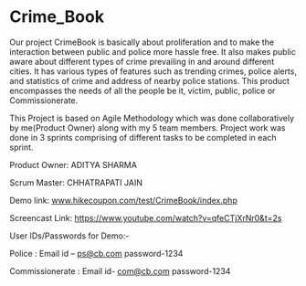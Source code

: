 # Crime_Book


Our project CrimeBook is basically about proliferation and to make
the interaction between public and police more hassle free. It also makes
public aware about different types of crime prevailing in and around
different cities. It has various types of features such as trending crimes,
police alerts, and statistics of crime and address of nearby police stations.
This product encompasses the needs of all the people be it, victim, public,
police or Commissionerate.


This Project is based on Agile Methodology which was done collaboratively by me(Product Owner) 
along with my 5 team members.
Project work was done in 3 sprints comprising of different tasks to be completed 
in each sprint.

Product Owner: ADITYA SHARMA 

Scrum Master: CHHATRAPATI JAIN 



Demo link: www.hikecoupon.com/test/CrimeBook/index.php 

Screencast Link: https://www.youtube.com/watch?v=qfeCTjXrNr0&t=2s

User IDs/Passwords for Demo:-

  Police :           Email id – ps@cb.com   password-1234
  
  Commissionerate :  Email id- com@cb.com   password-1234
  
